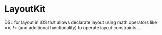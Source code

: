 # LayoutKit

DSL for layout in iOS that allows declarate layout using math operators like ==, != (and additional functionality) to operate layout constraints...

